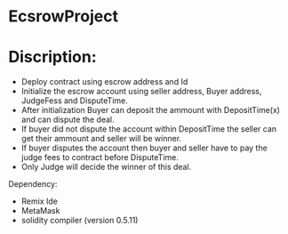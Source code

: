 # EcsrowProject
# Discription:
* Deploy contract using escrow address and Id
* Initialize the escrow account using seller address, Buyer address, JudgeFess and DisputeTime.
* After initialization Buyer can deposit the ammount with DepositTime(x) and can dispute the deal.
* If buyer did not dispute the account within DepositTime the seller can get their ammount and seller will be winner.
* If buyer disputes the account then buyer and seller have to pay the judge fees to contract before DisputeTime.
* Only Judge will decide the winner of this deal.

Dependency: 

* Remix Ide
* MetaMask
* solidity compiler (version 0.5.11)

